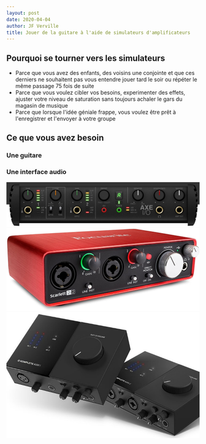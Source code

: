 ```yaml
---
layout: post
date: 2020-04-04
author: JF Verville
title: Jouer de la guitare à l'aide de simulateurs d'amplificateurs
---
```


## Pourquoi se tourner vers les simulateurs
- Parce que vous avez des enfants, des voisins une conjointe et que ces derniers ne souhaitent pas vous entendre jouer tard le soir ou répéter le même passage 75 fois de suite
- Parce que vous voulez cibler vos besoins, experimenter des effets, ajuster votre niveau de saturation sans toujours achaler le gars du magasin de musique
- Parce que lorsque l'idée géniale frappe, vous voulez être prêt à l'enregistrer et l'envoyer à votre groupe

## Ce que vous avez besoin
### Une guitare

### Une interface audio
  <div class="row">
    <div class="col-sm">
      <img src="assets\images\axe-io.jpg" alt="Axe IO" />
    </div>
    <div class="col-sm">
      <img src="assets\images\focusrite.jpg" alt="focusrite" />
    </div>
    <div class="col-sm">
      <img src="assets\images\komplete.jpg" alt="komplete" />
    </div>
  </div>



